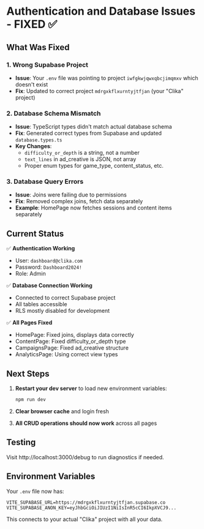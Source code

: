 # Authentication and Database Issues - FIXED ✅

## What Was Fixed

### 1. Wrong Supabase Project
- **Issue**: Your `.env` file was pointing to project `iwfgkwjqwxqbcjimqmxv` which doesn't exist
- **Fix**: Updated to correct project `mdrgxkflxurntyjtfjan` (your "Clika" project)

### 2. Database Schema Mismatch
- **Issue**: TypeScript types didn't match actual database schema
- **Fix**: Generated correct types from Supabase and updated `database.types.ts`
- **Key Changes**:
  - `difficulty_or_depth` is a string, not a number
  - `text_lines` in ad_creative is JSON, not array
  - Proper enum types for game_type, content_status, etc.

### 3. Database Query Errors
- **Issue**: Joins were failing due to permissions
- **Fix**: Removed complex joins, fetch data separately
- **Example**: HomePage now fetches sessions and content items separately

## Current Status

✅ **Authentication Working**
- User: `dashboard@clika.com`
- Password: `Dashboard2024!`
- Role: Admin

✅ **Database Connection Working**
- Connected to correct Supabase project
- All tables accessible
- RLS mostly disabled for development

✅ **All Pages Fixed**
- HomePage: Fixed joins, displays data correctly
- ContentPage: Fixed difficulty_or_depth type
- CampaignsPage: Fixed ad_creative structure
- AnalyticsPage: Using correct view types

## Next Steps

1. **Restart your dev server** to load new environment variables:
   ```bash
   npm run dev
   ```

2. **Clear browser cache** and login fresh

3. **All CRUD operations should now work** across all pages

## Testing

Visit http://localhost:3000/debug to run diagnostics if needed.

## Environment Variables

Your `.env` file now has:
```
VITE_SUPABASE_URL=https://mdrgxkflxurntyjtfjan.supabase.co
VITE_SUPABASE_ANON_KEY=eyJhbGciOiJIUzI1NiIsInR5cCI6IkpXVCJ9...
```

This connects to your actual "Clika" project with all your data.